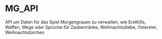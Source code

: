 # MG_API
API um Daten für das Spiel Morgengrauen zu verwalten, wie ErstKills, Waffen, Wege oder Sprüche für Zaubertränke, Weihnachtsdiebe, Ostereier, Weihnachtstürchen
